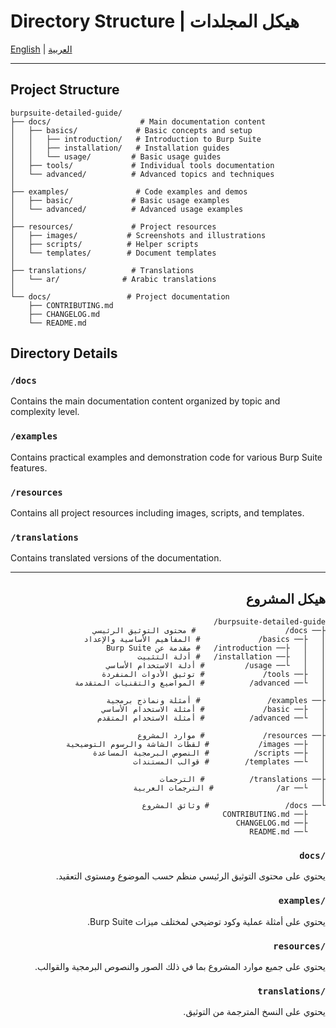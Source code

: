 # Directory Structure | هيكل المجلدات

[English](#english) | [العربية](#arabic)

---

<div id="english">

## Project Structure

```
burpsuite-detailed-guide/
├── docs/                    # Main documentation content
│   ├── basics/             # Basic concepts and setup
│   │   ├── introduction/   # Introduction to Burp Suite
│   │   ├── installation/   # Installation guides
│   │   └── usage/         # Basic usage guides
│   ├── tools/             # Individual tools documentation
│   └── advanced/          # Advanced topics and techniques
│
├── examples/               # Code examples and demos
│   ├── basic/             # Basic usage examples
│   └── advanced/          # Advanced usage examples
│
├── resources/             # Project resources
│   ├── images/           # Screenshots and illustrations
│   ├── scripts/          # Helper scripts
│   └── templates/        # Document templates
│
├── translations/          # Translations
│   └── ar/              # Arabic translations
│
└── docs/                 # Project documentation
    ├── CONTRIBUTING.md
    ├── CHANGELOG.md
    └── README.md
```

## Directory Details

### `/docs`
Contains the main documentation content organized by topic and complexity level.

### `/examples`
Contains practical examples and demonstration code for various Burp Suite features.

### `/resources`
Contains all project resources including images, scripts, and templates.

### `/translations`
Contains translated versions of the documentation.

</div>

---

<div dir="rtl" id="arabic">

## هيكل المشروع

```
burpsuite-detailed-guide/
├── docs/                    # محتوى التوثيق الرئيسي
│   ├── basics/             # المفاهيم الأساسية والإعداد
│   │   ├── introduction/   # مقدمة عن Burp Suite
│   │   ├── installation/   # أدلة التثبيت
│   │   └── usage/         # أدلة الاستخدام الأساسي
│   ├── tools/             # توثيق الأدوات المنفردة
│   └── advanced/          # المواضيع والتقنيات المتقدمة
│
├── examples/               # أمثلة ونماذج برمجية
│   ├── basic/             # أمثلة الاستخدام الأساسي
│   └── advanced/          # أمثلة الاستخدام المتقدم
│
├── resources/             # موارد المشروع
│   ├── images/           # لقطات الشاشة والرسوم التوضيحية
│   ├── scripts/          # النصوص البرمجية المساعدة
│   └── templates/        # قوالب المستندات
│
├── translations/          # الترجمات
│   └── ar/              # الترجمات العربية
│
└── docs/                 # وثائق المشروع
    ├── CONTRIBUTING.md
    ├── CHANGELOG.md
    └── README.md
```

### `/docs`
يحتوي على محتوى التوثيق الرئيسي منظم حسب الموضوع ومستوى التعقيد.

### `/examples`
يحتوي على أمثلة عملية وكود توضيحي لمختلف ميزات Burp Suite.

### `/resources`
يحتوي على جميع موارد المشروع بما في ذلك الصور والنصوص البرمجية والقوالب.

### `/translations`
يحتوي على النسخ المترجمة من التوثيق.

</div>
